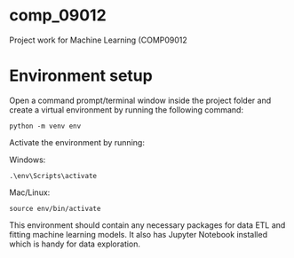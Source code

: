 # comp_09012
Project work for Machine Learning (COMP09012

# Environment setup

Open a command prompt/terminal window inside the project folder and create a virtual environment by running the following command:

```python -m venv env```

Activate the environment by running:

Windows:

```.\env\Scripts\activate```

Mac/Linux:

```source env/bin/activate```

This environment should contain any necessary packages for data ETL and fitting machine learning models. It also has Jupyter Notebook installed which is handy for data exploration.